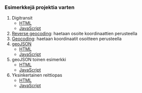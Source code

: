 ### Esimerkkejä projektia varten
1. Digitransit
   - [HTML](esim1.html)
   - [JavaScript](js/esim1.js)
1. [Reverse geocoding](https://esri.github.io/esri-leaflet/examples/reverse-geocoding.html): haetaan osoite koordinaattien perusteella
1. [Geocoding](https://github.com/Esri/esri-leaflet-geocoder): haetaan koordinaatit osoitteen perusteella
1. [geoJSON](https://leafletjs.com/examples/geojson/)
   - [HTML](esim2.html)
   - [JavaScript](js/esim2.js)
1. geoJSON toinen esimerkki
   - [HTML](esim3.html)
   - [JavaScript](js/esim3.js)
1. Yksinkertainen reittiopas
   - [HTML](esim4.html)
   - [JavaScript](js/esim4.js)
